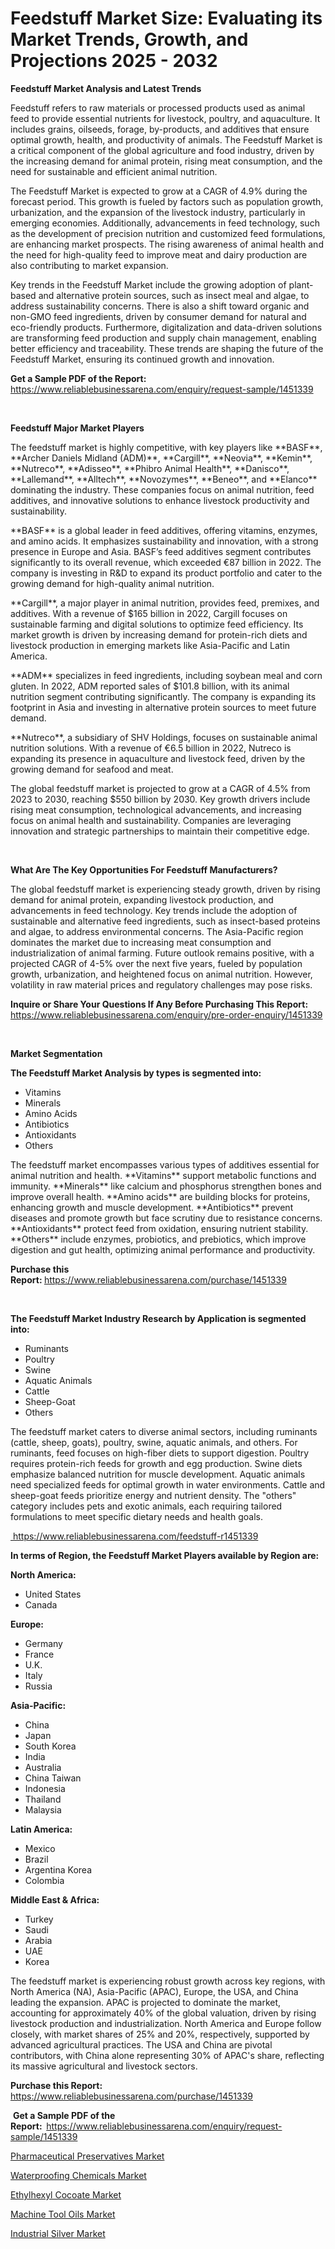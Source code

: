 <p><h1>Feedstuff Market Size: Evaluating its Market Trends, Growth, and Projections 2025 - 2032</h1></p><p><strong>Feedstuff Market Analysis and Latest Trends</strong></p>
<p><p>Feedstuff refers to raw materials or processed products used as animal feed to provide essential nutrients for livestock, poultry, and aquaculture. It includes grains, oilseeds, forage, by-products, and additives that ensure optimal growth, health, and productivity of animals. The Feedstuff Market is a critical component of the global agriculture and food industry, driven by the increasing demand for animal protein, rising meat consumption, and the need for sustainable and efficient animal nutrition.</p><p>The Feedstuff Market is expected to grow at a CAGR of 4.9% during the forecast period. This growth is fueled by factors such as population growth, urbanization, and the expansion of the livestock industry, particularly in emerging economies. Additionally, advancements in feed technology, such as the development of precision nutrition and customized feed formulations, are enhancing market prospects. The rising awareness of animal health and the need for high-quality feed to improve meat and dairy production are also contributing to market expansion.</p><p>Key trends in the Feedstuff Market include the growing adoption of plant-based and alternative protein sources, such as insect meal and algae, to address sustainability concerns. There is also a shift toward organic and non-GMO feed ingredients, driven by consumer demand for natural and eco-friendly products. Furthermore, digitalization and data-driven solutions are transforming feed production and supply chain management, enabling better efficiency and traceability. These trends are shaping the future of the Feedstuff Market, ensuring its continued growth and innovation.</p></p>
<p><strong>Get a Sample PDF of the Report:&nbsp;</strong> <a href="https://www.reliablebusinessarena.com/enquiry/request-sample/1451339?utm_campaign=1990&utm_medium=2&utm_source=Github&utm_content=ia&utm_term=26012025&utm_id=feedstuff">https://www.reliablebusinessarena.com/enquiry/request-sample/1451339</a></p>
<p>&nbsp;</p>
<p><strong>Feedstuff Major Market Players</strong></p>
<p><p>The feedstuff market is highly competitive, with key players like **BASF**, **Archer Daniels Midland (ADM)**, **Cargill**, **Neovia**, **Kemin**, **Nutreco**, **Adisseo**, **Phibro Animal Health**, **Danisco**, **Lallemand**, **Alltech**, **Novozymes**, **Beneo**, and **Elanco** dominating the industry. These companies focus on animal nutrition, feed additives, and innovative solutions to enhance livestock productivity and sustainability.</p><p>**BASF** is a global leader in feed additives, offering vitamins, enzymes, and amino acids. It emphasizes sustainability and innovation, with a strong presence in Europe and Asia. BASF’s feed additives segment contributes significantly to its overall revenue, which exceeded €87 billion in 2022. The company is investing in R&D to expand its product portfolio and cater to the growing demand for high-quality animal nutrition.</p><p>**Cargill**, a major player in animal nutrition, provides feed, premixes, and additives. With a revenue of $165 billion in 2022, Cargill focuses on sustainable farming and digital solutions to optimize feed efficiency. Its market growth is driven by increasing demand for protein-rich diets and livestock production in emerging markets like Asia-Pacific and Latin America.</p><p>**ADM** specializes in feed ingredients, including soybean meal and corn gluten. In 2022, ADM reported sales of $101.8 billion, with its animal nutrition segment contributing significantly. The company is expanding its footprint in Asia and investing in alternative protein sources to meet future demand.</p><p>**Nutreco**, a subsidiary of SHV Holdings, focuses on sustainable animal nutrition solutions. With a revenue of €6.5 billion in 2022, Nutreco is expanding its presence in aquaculture and livestock feed, driven by the growing demand for seafood and meat.</p><p>The global feedstuff market is projected to grow at a CAGR of 4.5% from 2023 to 2030, reaching $550 billion by 2030. Key growth drivers include rising meat consumption, technological advancements, and increasing focus on animal health and sustainability. Companies are leveraging innovation and strategic partnerships to maintain their competitive edge.</p></p>
<p>&nbsp;</p>
<p><strong>What Are The Key Opportunities For Feedstuff Manufacturers?</strong></p>
<p><p>The global feedstuff market is experiencing steady growth, driven by rising demand for animal protein, expanding livestock production, and advancements in feed technology. Key trends include the adoption of sustainable and alternative feed ingredients, such as insect-based proteins and algae, to address environmental concerns. The Asia-Pacific region dominates the market due to increasing meat consumption and industrialization of animal farming. Future outlook remains positive, with a projected CAGR of 4-5% over the next five years, fueled by population growth, urbanization, and heightened focus on animal nutrition. However, volatility in raw material prices and regulatory challenges may pose risks.</p></p>
<p><strong>Inquire or Share Your Questions If Any Before Purchasing This Report:</strong> <a href="https://www.reliablebusinessarena.com/enquiry/pre-order-enquiry/1451339?utm_campaign=1990&utm_medium=2&utm_source=Github&utm_content=ia&utm_term=26012025&utm_id=feedstuff">https://www.reliablebusinessarena.com/enquiry/pre-order-enquiry/1451339</a></p>
<p>&nbsp;</p>
<p><strong>Market Segmentation</strong></p>
<p><strong>The Feedstuff Market Analysis by types is segmented into:</strong></p>
<p><ul><li>Vitamins</li><li>Minerals</li><li>Amino Acids</li><li>Antibiotics</li><li>Antioxidants</li><li>Others</li></ul></p>
<p><p>The feedstuff market encompasses various types of additives essential for animal nutrition and health. **Vitamins** support metabolic functions and immunity. **Minerals** like calcium and phosphorus strengthen bones and improve overall health. **Amino acids** are building blocks for proteins, enhancing growth and muscle development. **Antibiotics** prevent diseases and promote growth but face scrutiny due to resistance concerns. **Antioxidants** protect feed from oxidation, ensuring nutrient stability. **Others** include enzymes, probiotics, and prebiotics, which improve digestion and gut health, optimizing animal performance and productivity.</p></p>
<p><strong>Purchase this Report:&nbsp;</strong><a href="https://www.reliablebusinessarena.com/purchase/1451339?utm_campaign=1990&utm_medium=2&utm_source=Github&utm_content=ia&utm_term=26012025&utm_id=feedstuff">https://www.reliablebusinessarena.com/purchase/1451339</a></p>
<p>&nbsp;</p>
<p><strong>The Feedstuff Market Industry Research by Application is segmented into:</strong></p>
<p><ul><li>Ruminants</li><li>Poultry</li><li>Swine</li><li>Aquatic Animals</li><li>Cattle</li><li>Sheep-Goat</li><li>Others</li></ul></p>
<p><p>The feedstuff market caters to diverse animal sectors, including ruminants (cattle, sheep, goats), poultry, swine, aquatic animals, and others. For ruminants, feed focuses on high-fiber diets to support digestion. Poultry requires protein-rich feeds for growth and egg production. Swine diets emphasize balanced nutrition for muscle development. Aquatic animals need specialized feeds for optimal growth in water environments. Cattle and sheep-goat feeds prioritize energy and nutrient density. The "others" category includes pets and exotic animals, each requiring tailored formulations to meet specific dietary needs and health goals.</p></p>
<p><a href="https://www.reliablebusinessarena.com/feedstuff-r1451339?utm_campaign=1990&utm_medium=2&utm_source=Github&utm_content=ia&utm_term=26012025&utm_id=feedstuff">&nbsp;https://www.reliablebusinessarena.com/feedstuff-r1451339</a></p>
<p><strong>In terms of Region, the Feedstuff Market Players available by Region are:</strong></p>
<p>
    <p> <strong> North America: </strong>
        <ul>
            <li>United States</li>
            <li>Canada</li>
        </ul>
        </p> 
    <p> <strong> Europe: </strong>
        <ul>
            <li>Germany</li>
            <li>France</li>
            <li>U.K.</li>
            <li>Italy</li>
            <li>Russia</li>
        </ul>
        </p> 
    <p> <strong> Asia-Pacific: </strong>
        <ul>
            <li>China</li>
            <li>Japan</li>
            <li>South Korea</li>
            <li>India</li>
            <li>Australia</li>
            <li>China Taiwan</li>
            <li>Indonesia</li>
            <li>Thailand</li>
            <li>Malaysia</li>
        </ul>
        </p> 
    <p> <strong> Latin America: </strong>
        <ul>
            <li>Mexico</li>
            <li>Brazil</li>
            <li>Argentina Korea</li>
            <li>Colombia</li>
        </ul>
        </p> 
    <p> <strong> Middle East & Africa: </strong>
        <ul>
            <li>Turkey</li>
            <li>Saudi</li>
            <li>Arabia</li>
            <li>UAE</li>
            <li>Korea</li>
        </ul>
    </p>
    </p>
<p><p>The feedstuff market is experiencing robust growth across key regions, with North America (NA), Asia-Pacific (APAC), Europe, the USA, and China leading the expansion. APAC is projected to dominate the market, accounting for approximately 40% of the global valuation, driven by rising livestock production and industrialization. North America and Europe follow closely, with market shares of 25% and 20%, respectively, supported by advanced agricultural practices. The USA and China are pivotal contributors, with China alone representing 30% of APAC's share, reflecting its massive agricultural and livestock sectors.</p></p>
<p><strong>Purchase this Report: </strong><a href="https://www.reliablebusinessarena.com/purchase/1451339?utm_campaign=1990&utm_medium=2&utm_source=Github&utm_content=ia&utm_term=26012025&utm_id=feedstuff">https://www.reliablebusinessarena.com/purchase/1451339</a></p>
<p>&nbsp;<strong>Get a Sample PDF of the Report:&nbsp;&nbsp;</strong><a href="https://www.reliablebusinessarena.com/enquiry/request-sample/1451339?utm_campaign=1990&utm_medium=2&utm_source=Github&utm_content=ia&utm_term=26012025&utm_id=feedstuff">https://www.reliablebusinessarena.com/enquiry/request-sample/1451339</a></p>
<p><strong></strong></p>
<p><p><a href="https://www.linkedin.com/pulse/aligning-strategies-pharmaceutical-preservatives-market-aogdf?utm_campaign=1990&utm_medium=2&utm_source=Github&utm_content=ia&utm_term=26012025&utm_id=feedstuff">Pharmaceutical Preservatives Market</a></p><p><a href="https://github.com/muhjanaidu/Market-Research-Report-List-1/blob/main/waterproofing-chemicals-market.md?utm_campaign=1990&utm_medium=2&utm_source=Github&utm_content=ia&utm_term=26012025&utm_id=feedstuff">Waterproofing Chemicals Market</a></p><p><a href="https://www.linkedin.com/pulse/analyzing-ethylhexyl-cocoate-market-2025-2032-comprehensive-report-5yrqc?utm_campaign=1990&utm_medium=2&utm_source=Github&utm_content=ia&utm_term=26012025&utm_id=feedstuff">Ethylhexyl Cocoate Market</a></p><p><a href="https://www.linkedin.com/pulse/revenue-analysis-demand-forecast-machine-tool-oils-134-cagr-tod1f?utm_campaign=1990&utm_medium=2&utm_source=Github&utm_content=ia&utm_term=26012025&utm_id=feedstuff">Machine Tool Oils Market</a></p><p><a href="https://www.linkedin.com/pulse/market-dynamics-detailed-examination-industrial-silver-share-6ikyf?utm_campaign=1990&utm_medium=2&utm_source=Github&utm_content=ia&utm_term=26012025&utm_id=feedstuff">Industrial Silver Market</a></p></p>